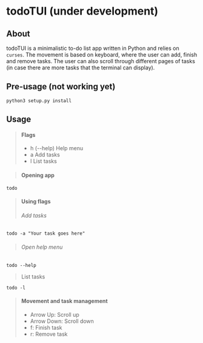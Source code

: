 # todoTUI (under development)

## About

todoTUI is a minimalistic to-do list app written in Python and relies on `curses`. 
The movement is based on keyboard, where the user can add, finish and remove tasks. 
The user can also scroll through different pages of tasks (in case there are more tasks that the terminal can display).

## Pre-usage (not working yet)

```
python3 setup.py install
```

## Usage

> #### Flags
>
> - h (--help) Help menu
> - a Add tasks
> - l List tasks

> #### Opening app
>
```
todo
```

> #### Using flags
> 
> ###### Add tasks
>
```
todo -a "Your task goes here"
```
>
> ###### Open help menu
>
```
todo --help
```

> List tasks
>
```
todo -l
```

> #### Movement and task management
>
> - Arrow Up: Scroll up
> - Arrow Down: Scroll down
> - f: Finish task
> - r: Remove task
